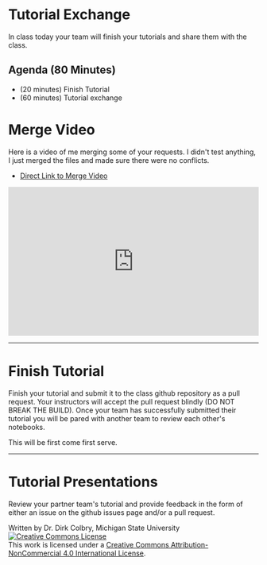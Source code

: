 #  Tutorial Exchange



In class today your team will finish your tutorials and share them with the class. 


## Agenda (80 Minutes)

- (20 minutes) Finish Tutorial
- (60 minutes) Tutorial exchange

# Merge Video

Here is a video of me merging some of your requests. I didn't test anything, I just merged the files and made sure there were no conflicts. 

- [Direct Link to Merge Video](https://youtu.be/3tU9yJNTiKA)





<iframe
    width="100%"
    height="300"
    src="https://www.youtube.com/embed/3tU9yJNTiKA?cc_load_policy=True"
    frameborder="0"
    allowfullscreen
></iframe>




----
<a name="Group_programming_Project"></a>
# Finish Tutorial

Finish your tutorial and submit it to the class github repository as a pull request.  Your instructors will accept the pull request blindly (DO NOT BREAK THE BUILD).  Once your team has successfully submitted their tutorial you will be pared with another team to review each other's notebooks. 

This will be first come first serve. 


----

# Tutorial Presentations

Review your partner team's tutorial and provide feedback in the form of either an issue on the github issues page and/or a pull request.  

Written by Dr. Dirk Colbry, Michigan State University
<a rel="license" href="http://creativecommons.org/licenses/by-nc/4.0/"><img alt="Creative Commons License" style="border-width:0" src="https://i.creativecommons.org/l/by-nc/4.0/88x31.png" /></a><br />This work is licensed under a <a rel="license" href="http://creativecommons.org/licenses/by-nc/4.0/">Creative Commons Attribution-NonCommercial 4.0 International License</a>.
